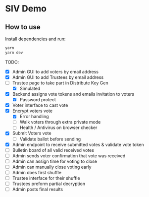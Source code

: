 # SIV Demo

## How to use

Install dependencies and run:

```bash
yarn
yarn dev
```

TODO:

- [x] Admin GUI to add voters by email address
- [x] Admin GUI to add Trustees by email address
- [ ] Trustee page to take part in Distribute Key Gen
  - [x] Simulated
- [x] Backend assigns vote tokens and emails invitation to voters
  - [x] Password protect
- [x] Voter interface to cast vote
- [x] Encrypt voters vote
  - [x] Error handling
  - [ ] Walk voters through extra private mode
  - [ ] Health / Antivirus on browser checker
- [x] Submit Voters vote
  - [ ] Validate ballot before sending
- [x] Admin endpoint to receive submitted votes & validate vote token
- [ ] Bulletin board of all valid received votes
- [ ] Admin sends voter confirmation that vote was received
- [ ] Admin can assign time for voting to close
- [ ] Admin can manually close voting early
- [ ] Admin does first shuffle
- [ ] Trustee interface for their shuffle
- [ ] Trustees preform partial decryption
- [ ] Admin posts final results
